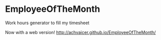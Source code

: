 EmployeeOfTheMonth
==================

Work hours generator to fill my timesheet

Now with a web version!
http://achvaicer.github.io/EmployeeOfTheMonth/